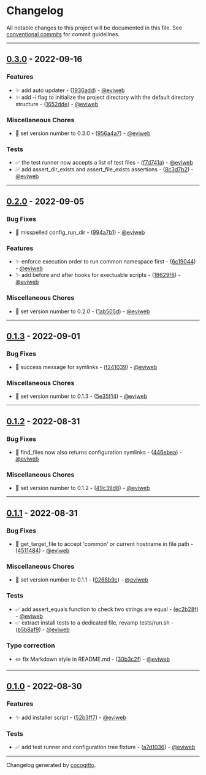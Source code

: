 # Changelog
All notable changes to this project will be documented in this file. See [conventional commits](https://www.conventionalcommits.org/) for commit guidelines.

- - -

## [0.3.0](https://github.com/eviweb/config-installer/compare/0.2.0..0.3.0) - 2022-09-16

### Features

- ✨ add auto updater - ([1936add](https://github.com/eviweb/config-installer/commit/1936addf186b32150bc976b30dafe78f90e6bcc6)) - [@eviweb](https://github.com/eviweb)
- ✨ add -i flag to initialize the project directory with the default directory structure - ([1652dde](https://github.com/eviweb/config-installer/commit/1652dde4fc3137260881579ce1a5c2946fe43f7c)) - [@eviweb](https://github.com/eviweb)

### Miscellaneous Chores

- 🧹 set version number to 0.3.0 - ([956a4a7](https://github.com/eviweb/config-installer/commit/956a4a742f28a3054cc8173446fbb402ec6b9e0c)) - [@eviweb](https://github.com/eviweb)

### Tests

- ✅ the test runner now accepts a list of test files - ([f7d741a](https://github.com/eviweb/config-installer/commit/f7d741a2f8500b9d83fea8ee2a4e45a75e727d70)) - [@eviweb](https://github.com/eviweb)
- ✅ add assert_dir_exists and assert_file_exists assertions - ([8c3d7b2](https://github.com/eviweb/config-installer/commit/8c3d7b226f7640f2d328df38f2e34a6af52a7c07)) - [@eviweb](https://github.com/eviweb)

- - -


## [0.2.0](https://github.com/eviweb/config-installer/compare/0.1.3..0.2.0) - 2022-09-05

### Bug Fixes

- 🐛 misspelled config_run_dir - ([994a7b1](https://github.com/eviweb/config-installer/commit/994a7b182c1702a6d4d4f0990d3d3ab43f1a5477)) - [@eviweb](https://github.com/eviweb)

### Features

- ✨ enforce execution order to run common namespace first - ([6c19044](https://github.com/eviweb/config-installer/commit/6c19044b2dfcebb99cfd9a13fc4af23d91101c82)) - [@eviweb](https://github.com/eviweb)
- ✨ add before and after hooks for exectuable scripts - ([18629f8](https://github.com/eviweb/config-installer/commit/18629f896ee2fa10bd5a19c62fb164d2273e06d5)) - [@eviweb](https://github.com/eviweb)

### Miscellaneous Chores

- 🧹 set version number to 0.2.0 - ([1ab505d](https://github.com/eviweb/config-installer/commit/1ab505dbb050aed4187cf5cbbbd730578b05fd8e)) - [@eviweb](https://github.com/eviweb)

- - -


## [0.1.3](https://github.com/eviweb/config-installer/compare/0.1.2..0.1.3) - 2022-09-01

### Bug Fixes

- 🐛 success message for symlinks - ([f241039](https://github.com/eviweb/config-installer/commit/f2410397e5cf5aa23eb2750f0e5a020a59b72a96)) - [@eviweb](https://github.com/eviweb)

### Miscellaneous Chores

- 🧹 set version number to 0.1.3 - ([5e35f14](https://github.com/eviweb/config-installer/commit/5e35f1494f3c25552016559a029dd5c9e866cdb9)) - [@eviweb](https://github.com/eviweb)

- - -


## [0.1.2](https://github.com/eviweb/config-installer/compare/0.1.1..0.1.2) - 2022-08-31

### Bug Fixes

- 🐛 find_files now also returns configuration symlinks - ([446ebea](https://github.com/eviweb/config-installer/commit/446ebeafab198464b484cd5340cc702f41fa8433)) - [@eviweb](https://github.com/eviweb)

### Miscellaneous Chores

- 🧹 set version number to 0.1.2 - ([49c39d8](https://github.com/eviweb/config-installer/commit/49c39d8935b81c8074fb375208f07cbbc4e62779)) - [@eviweb](https://github.com/eviweb)

- - -


## [0.1.1](https://github.com/eviweb/config-installer/compare/0.1.0..0.1.1) - 2022-08-31

### Bug Fixes

- 🐛 get_target_file to accept 'common' or current hostname in file path - ([4511484](https://github.com/eviweb/config-installer/commit/451148404cd44bb3e35604c36cc45e4cbd0f893b)) - [@eviweb](https://github.com/eviweb)

### Miscellaneous Chores

- 🧹 set version number to 0.1.1 - ([0268b9c](https://github.com/eviweb/config-installer/commit/0268b9c1efac2ebb997f6b88e53e68bf98927300)) - [@eviweb](https://github.com/eviweb)

### Tests

- ✅ add assert_equals function to check two strings are equal - ([ec2b28f](https://github.com/eviweb/config-installer/commit/ec2b28fce185e074a17e324ea776c7a17eedfab4)) - [@eviweb](https://github.com/eviweb)
- ✅ extract install tests to a dedicated file, revamp tests/run.sh - ([b5b8af9](https://github.com/eviweb/config-installer/commit/b5b8af981b29fa8813b404425d6893be2b7bbcd3)) - [@eviweb](https://github.com/eviweb)

### Typo correction

- ✏️  fix Markdown style in README.md - ([30b3c2f](https://github.com/eviweb/config-installer/commit/30b3c2f86d7fb555b6b6edc8bae553c9bf36fb35)) - [@eviweb](https://github.com/eviweb)

- - -


## [0.1.0](https://github.com/eviweb/config-installer/compare/d9c27528646bb173d175d5687ff76f65761c69bd..0.1.0) - 2022-08-30

### Features

- ✨ add installer script - ([52b3ff7](https://github.com/eviweb/config-installer/commit/52b3ff7fe380b366e5d790d6c1169664d71c384a)) - [@eviweb](https://github.com/eviweb)

### Tests

- ✅ add test runner and configuration tree fixture - ([a7d1036](https://github.com/eviweb/config-installer/commit/a7d1036172b9bd4688e17094a8c25266347c60cd)) - [@eviweb](https://github.com/eviweb)

- - -

Changelog generated by [cocogitto](https://github.com/cocogitto/cocogitto).